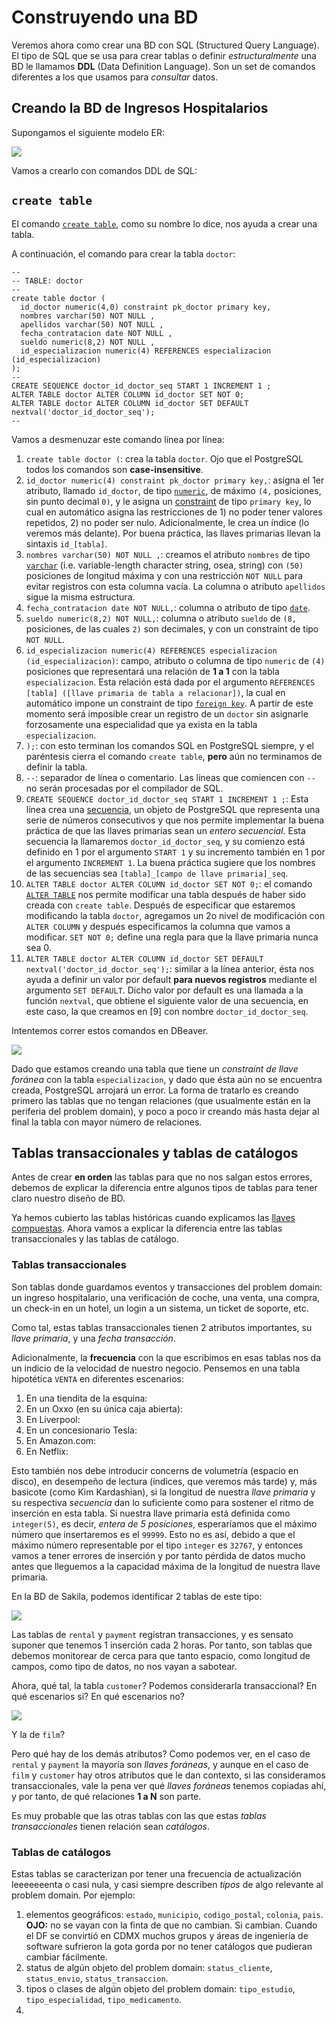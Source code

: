 # Construyendo una BD
Veremos ahora como crear una BD con SQL (Structured Query Language). El tipo de SQL que se usa para crear tablas o definir _estructuralmente_ una BD le llamamos **DDL** (Data Definition Language). Son un set de comandos diferentes a los que usamos para _consultar_ datos.

## Creando la BD de Ingresos Hospitalarios

Supongamos el siguiente modelo ER:

![](https://imgur.com/jSJufNt.png)

Vamos a crearlo con comandos DDL de SQL:

## `create table`
El comando [`create table`](https://www.postgresql.org/docs/current/sql-createtable.html), como su nombre lo dice, nos ayuda a crear una tabla.

A continuación, el comando para crear la tabla `doctor`:

```
--
-- TABLE: doctor
--  
create table doctor (
  id_doctor numeric(4,0) constraint pk_doctor primary key,
  nombres varchar(50) NOT NULL ,
  apellidos varchar(50) NOT NULL ,
  fecha_contratacion date NOT NULL ,
  sueldo numeric(8,2) NOT NULL ,
  id_especializacion numeric(4) REFERENCES especializacion (id_especializacion) 
);
--
CREATE SEQUENCE doctor_id_doctor_seq START 1 INCREMENT 1 ;
ALTER TABLE doctor ALTER COLUMN id_doctor SET NOT 0;
ALTER TABLE doctor ALTER COLUMN id_doctor SET DEFAULT nextval('doctor_id_doctor_seq');
--
```

Vamos a desmenuzar este comando línea por línea:

1. `create table doctor (`: crea la tabla `doctor`. Ojo que el PostgreSQL todos los comandos son **case-insensitive**.
2. `id_doctor numeric(4) constraint pk_doctor primary key,`: asigna el 1er atributo, llamado `id_doctor`, de tipo [`numeric`](https://www.postgresql.org/docs/current/datatype-numeric.html), de máximo `(4,` posiciones, sin punto decimal `0)`, y le asigna un [constraint](https://www.postgresql.org/docs/current/ddl-constraints.html) de tipo `primary key`, lo cual en automático asigna las restricciones de 1) no poder tener valores repetidos, 2) no poder ser nulo. Adicionalmente, le crea un índice (lo veremos más delante). Por buena práctica, las llaves primarias llevan la sintaxis `id_[tabla]`.
3. `nombres varchar(50) NOT NULL ,`: creamos el atributo `nombres` de tipo [`varchar`](https://www.postgresql.org/docs/current/datatype-character.html) (i.e. variable-length character string, osea, string) con `(50)` posiciones de longitud máxima y con una restricción `NOT NULL` para evitar registros con esta columna vacía. La columna o atributo `apellidos` sigue la misma estructura.
4. `fecha_contratacion date NOT NULL,`: columna o atributo de tipo [`date`](https://www.postgresql.org/docs/current/datatype-datetime.html).
5. `sueldo numeric(8,2) NOT NULL,`: columna o atributo `sueldo` de `(8,` posiciones, de las cuales `2)` son decimales, y con un constraint de tipo `NOT NULL`.
6. `id_especializacion numeric(4) REFERENCES especializacion (id_especializacion)`: campo, atributo o columna de tipo `numeric` de `(4)` posiciones que representará una relación de **1 a 1** con la tabla `especializacion`. Esta relación está dada por el argumento `REFERENCES [tabla] ([llave primaria de tabla a relacionar])`, la cual en automático impone un constraint de tipo [`foreign key`](https://www.postgresql.org/docs/current/tutorial-fk.html). A partir de este momento será imposible crear un registro de un `doctor` sin asignarle forzosamente una especialidad que ya exista en la tabla `especializacion`.
7. `);`: con esto terminan los comandos SQL en PostgreSQL siempre, y el paréntesis cierra el comando `create table`, **pero** aún no terminamos de definir la tabla.
8. `--`: separador de línea o comentario. Las líneas que comiencen con `--` no serán procesadas por el compilador de SQL.
9. `CREATE SEQUENCE doctor_id_doctor_seq START 1 INCREMENT 1 ;`: Esta línea crea una [secuencia](https://www.postgresql.org/docs/13/sql-createsequence.html), un objeto de PostgreSQL que representa una serie de números consecutivos y que nos permite implementar la buena práctica de que las llaves primarias sean un _entero secuencial_. Esta secuencia la llamaremos `doctor_id_doctor_seq`, y su comienzo está definido en 1 por el argumento `START 1` y su incremento también en 1 por el argumento `INCREMENT 1`. La buena práctica sugiere que los nombres de las secuencias sea `[tabla]_[campo de llave primaria]_seq`.
10. `ALTER TABLE doctor ALTER COLUMN id_doctor SET NOT 0;`: el comando [`ALTER TABLE`](https://www.postgresql.org/docs/13/sql-altertable.html) nos permite modificar una tabla después de haber sido creada con `create table`. Después de especificar que estaremos modificando la tabla `doctor`, agregamos un 2o nivel de modificación con `ALTER COLUMN` y después especificamos la columna que vamos a modificar. `SET NOT 0;` define una regla para que la llave primaria nunca sea 0.
11. `ALTER TABLE doctor ALTER COLUMN id_doctor SET DEFAULT nextval('doctor_id_doctor_seq');`: similar a la línea anterior, ésta nos ayuda a definir un valor por default **para nuevos registros** mediante el argumento `SET DEFAULT`. Dicho valor por default es una llamada a la función `nextval`, que obtiene el siguiente valor de una secuencia, en este caso, la que creamos en [9] con nombre `doctor_id_doctor_seq`.

Intentemos correr estos comandos en DBeaver.

![](https://imgur.com/kCihnRB.png)

Dado que estamos creando una tabla que tiene un _constraint de llave foránea_  con la tabla `especializacion`, y dado que ésta aún no se encuentra creada, PostgreSQL arrojará un error. La forma de tratarlo es creando primero las tablas que no tengan relaciones (que usualmente están en la periferia del problem domain), y poco a poco ir creando más hasta dejar al final la tabla con mayor número de relaciones.

## Tablas transaccionales y tablas de catálogos
Antes de crear **en orden** las tablas para que no nos salgan estos errores, debemos de explicar la diferencia entre algunos tipos de tablas para tener claro nuestro diseño de BD.

Ya hemos cubierto las tablas históricas cuando explicamos las [llaves compuestas](https://github.com/xuxoramos/db-4-ds/blob/gh-pages/1_database_design_and_creation.md#lave-primaria-compuesta). Ahora vamos a explicar la diferencia entre las tablas transaccionales y las tablas de catálogo. 

### Tablas transaccionales
Son tablas donde guardamos eventos y transacciones del problem domain: un ingreso hospitalario, una verificación de coche, una venta, una compra, un check-in en un hotel, un login a un sistema, un ticket de soporte, etc.

Como tal, estas tablas transaccionales tienen 2 atributos importantes, su _llave primaria_, y una _fecha transacción_.

Adicionalmente, la **frecuencia** con la que escribimos en esas tablas nos da un indicio de la velocidad de nuestro negocio. Pensemos en una tabla hipotética `VENTA` en diferentes escenarios:
1. En una tiendita de la esquina:
2. En un Oxxo (en su única caja abierta):
3. En Liverpool:
4. En un concesionario Tesla:
5. En Amazon.com: 
6. En Netflix:

Esto también nos debe introducir concerns de volumetría (espacio en disco), en desempeño de lectura (índices, que veremos más tarde) y, más basicote (como Kim Kardashian), si la longitud de nuestra _llave primaria_ y su respectiva _secuencia_ dan lo suficiente como para sostener el ritmo de inserción en esta tabla. Si nuestra llave primaria está definida como `integer(5)`, es decir, _entera de 5 posiciones_, esperaríamos que el máximo número que insertaremos es el `99999`. Esto no es así, debido a que el máximo número representable por el tipo `integer` es `32767`, y entonces vamos a tener errores de inserción y por tanto pérdida de datos mucho antes que lleguemos a la capacidad máxima de la longitud de nuestra llave primaria.

En la BD de Sakila, podemos identificar 2 tablas de este tipo:

![](https://imgur.com/KevyBa2.png)

Las tablas de `rental` y `payment` registran transacciones, y es sensato suponer que tenemos 1 inserción cada 2 horas. Por tanto, son tablas que debemos monitorear de cerca para que tanto espacio, como longitud de campos, como tipo de datos, no nos vayan a sabotear.

Ahora, qué tal, la tabla `customer`? Podemos considerarla transaccional? En qué escenarios si? En qué escenarios no?

![](https://imgur.com/0uBNW9w.png)

Y la de `film`?

Pero qué hay de los demás atributos? Como podemos ver, en el caso de `rental` y `payment` la mayoría son _llaves foráneas_, y aunque en el caso de `film` y `customer` hay otros atributos que le dan contexto, si las consideramos transaccionales, vale la pena ver qué _llaves foráneas_ tenemos copiadas ahí, y por tanto, de qué relaciones **1 a N** son parte.

Es muy probable que las otras tablas con las que estas _tablas transaccionales_ tienen relación sean _catálogos_.

### Tablas de catálogos
Estas tablas se caracterizan por tener una frecuencia de actualización leeeeeeenta o casi nula, y casi siempre describen _tipos_ de algo relevante al problem domain. Por ejemplo:
1. elementos geográficos: `estado`, `municipio`, `codigo_postal`, `colonia`, `pais`. **OJO:** no se vayan con la finta de que no cambian. Si cambian. Cuando el DF se convirtió en CDMX muchos grupos y áreas de ingeniería de software sufrieron la gota gorda por no tener catálogos que pudieran cambiar fácilmente.
2. status de algún objeto del problem domain: `status_cliente`, `status_envio`, `status_transaccion`.
3. tipos o clases de algún objeto del problem domain: `tipo_estudio`, `tipo_especialidad`, `tipo_medicamento`.
4. 
